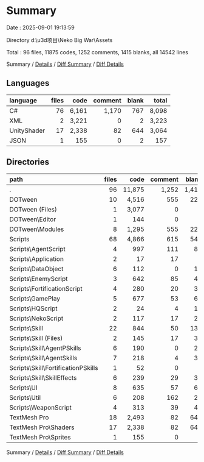 # Summary

Date : 2025-09-01 19:13:59

Directory d:\\u3d项目\\Neko Big War\\Assets

Total : 96 files,  11875 codes, 1252 comments, 1415 blanks, all 14542 lines

Summary / [Details](details.md) / [Diff Summary](diff.md) / [Diff Details](diff-details.md)

## Languages
| language | files | code | comment | blank | total |
| :--- | ---: | ---: | ---: | ---: | ---: |
| C# | 76 | 6,161 | 1,170 | 767 | 8,098 |
| XML | 2 | 3,221 | 0 | 2 | 3,223 |
| UnityShader | 17 | 2,338 | 82 | 644 | 3,064 |
| JSON | 1 | 155 | 0 | 2 | 157 |

## Directories
| path | files | code | comment | blank | total |
| :--- | ---: | ---: | ---: | ---: | ---: |
| . | 96 | 11,875 | 1,252 | 1,415 | 14,542 |
| DOTween | 10 | 4,516 | 555 | 224 | 5,295 |
| DOTween (Files) | 1 | 3,077 | 0 | 1 | 3,078 |
| DOTween\\Editor | 1 | 144 | 0 | 1 | 145 |
| DOTween\\Modules | 8 | 1,295 | 555 | 222 | 2,072 |
| Scripts | 68 | 4,866 | 615 | 545 | 6,026 |
| Scripts\\AgentScript | 4 | 997 | 111 | 83 | 1,191 |
| Scripts\\Application | 2 | 17 | 17 | 4 | 38 |
| Scripts\\DataObject | 6 | 112 | 0 | 10 | 122 |
| Scripts\\EnemyScript | 3 | 642 | 85 | 47 | 774 |
| Scripts\\FortificationScript | 4 | 280 | 20 | 32 | 332 |
| Scripts\\GamePlay | 5 | 677 | 53 | 69 | 799 |
| Scripts\\HQScript | 2 | 24 | 4 | 10 | 38 |
| Scripts\\NekoScript | 2 | 117 | 17 | 21 | 155 |
| Scripts\\Skill | 22 | 844 | 50 | 132 | 1,026 |
| Scripts\\Skill (Files) | 2 | 145 | 17 | 39 | 201 |
| Scripts\\Skill\\AgentPSkills | 6 | 190 | 0 | 21 | 211 |
| Scripts\\Skill\\AgentSkills | 7 | 218 | 4 | 30 | 252 |
| Scripts\\Skill\\FortificationPSkills | 1 | 52 | 0 | 6 | 58 |
| Scripts\\Skill\\SkillEffects | 6 | 239 | 29 | 36 | 304 |
| Scripts\\UI | 8 | 635 | 57 | 68 | 760 |
| Scripts\\Util | 6 | 208 | 162 | 24 | 394 |
| Scripts\\WeaponScript | 4 | 313 | 39 | 45 | 397 |
| TextMesh Pro | 18 | 2,493 | 82 | 646 | 3,221 |
| TextMesh Pro\\Shaders | 17 | 2,338 | 82 | 644 | 3,064 |
| TextMesh Pro\\Sprites | 1 | 155 | 0 | 2 | 157 |

Summary / [Details](details.md) / [Diff Summary](diff.md) / [Diff Details](diff-details.md)